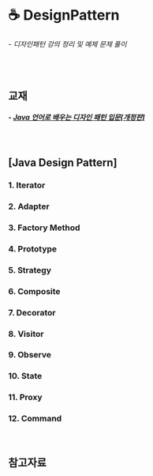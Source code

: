# ☕ DesignPattern
###### - 디자인패턴 강의 정리 및 예제 문제 풀이
<br />

## 교재
##### - [Java 언어로 배우는 디자인 패턴 입문[개정판]](http://www.kyobobook.co.kr/product/detailViewKor.laf?mallGb=KOR&ejkGb=KOR&barcode=9788931436914)
<br />

## [Java Design Pattern]

### 1. Iterator
### 2. Adapter
### 3. Factory Method
### 4. Prototype
### 5. Strategy
### 6. Composite
### 7. Decorator
### 8. Visitor
### 9. Observe
### 10. State
### 11. Proxy
### 12. Command
<br />

## 참고자료
